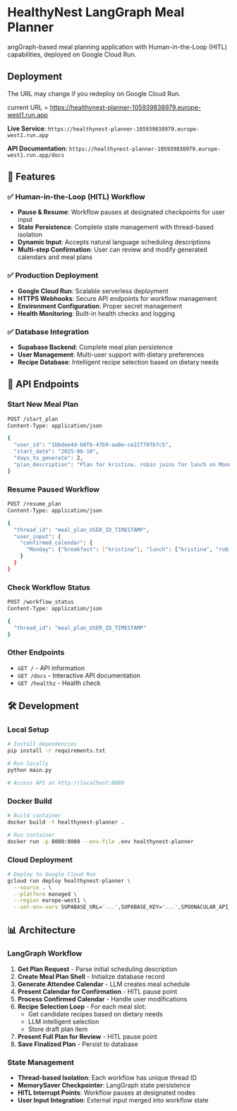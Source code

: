 # HealthyNest LangGraph Meal Planner

angGraph-based meal planning application with Human-in-the-Loop (HITL) capabilities, deployed on Google Cloud Run.

## Deployment

The URL may change if you redeploy on Google Cloud Run.

current URL = https://healthynest-planner-105939838979.europe-west1.run.app

**Live Service**: `https://healthynest-planner-105939838979.europe-west1.run.app`

**API Documentation**: `https://healthynest-planner-105939838979.europe-west1.run.app/docs`


## 🎯 Features

### ✅ Human-in-the-Loop (HITL) Workflow
- **Pause & Resume**: Workflow pauses at designated checkpoints for user input
- **State Persistence**: Complete state management with thread-based isolation
- **Dynamic Input**: Accepts natural language scheduling descriptions
- **Multi-step Confirmation**: User can review and modify generated calendars and meal plans

### ✅ Production Deployment
- **Google Cloud Run**: Scalable serverless deployment
- **HTTPS Webhooks**: Secure API endpoints for workflow management
- **Environment Configuration**: Proper secret management
- **Health Monitoring**: Built-in health checks and logging

### ✅ Database Integration
- **Supabase Backend**: Complete meal plan persistence
- **User Management**: Multi-user support with dietary preferences
- **Recipe Database**: Intelligent recipe selection based on dietary needs

## 🔗 API Endpoints

### Start New Meal Plan
```bash
POST /start_plan
Content-Type: application/json

{
  "user_id": "1bbdee4d-b0fb-47b9-aa8e-ce22f70fb7c5",
  "start_date": "2025-06-10",
  "days_to_generate": 2,
  "plan_description": "Plan for kristina. robin joins for lunch on Monday and Tuesday."
}
```

### Resume Paused Workflow
```bash
POST /resume_plan
Content-Type: application/json

{
  "thread_id": "meal_plan_USER_ID_TIMESTAMP",
  "user_input": {
    "confirmed_calendar": {
      "Monday": {"breakfast": ["kristina"], "lunch": ["kristina", "robin"], "dinner": ["kristina"]}
    }
  }
}
```

### Check Workflow Status
```bash
POST /workflow_status
Content-Type: application/json

{
  "thread_id": "meal_plan_USER_ID_TIMESTAMP"
}
```

### Other Endpoints
- `GET /` - API information
- `GET /docs` - Interactive API documentation
- `GET /healthz` - Health check

## 🛠️ Development

### Local Setup
```bash
# Install dependencies
pip install -r requirements.txt

# Run locally
python main.py

# Access API at http://localhost:8080
```

### Docker Build
```bash
# Build container
docker build -t healthynest-planner .

# Run container
docker run -p 8080:8080 --env-file .env healthynest-planner
```

### Cloud Deployment
```bash
# Deploy to Google Cloud Run
gcloud run deploy healthynest-planner \
  --source . \
  --platform managed \
  --region europe-west1 \
  --set-env-vars SUPABASE_URL='...',SUPABASE_KEY='...',SPOONACULAR_API_KEY='...',GOOGLE_API_KEY='...'
```


## 📊 Architecture

### LangGraph Workflow
1. **Get Plan Request** - Parse initial scheduling description
2. **Create Meal Plan Shell** - Initialize database record
3. **Generate Attendee Calendar** - LLM creates meal schedule
4. **Present Calendar for Confirmation** - HITL pause point
5. **Process Confirmed Calendar** - Handle user modifications
6. **Recipe Selection Loop** - For each meal slot:
   - Get candidate recipes based on dietary needs
   - LLM intelligent selection
   - Store draft plan item
7. **Present Full Plan for Review** - HITL pause point
8. **Save Finalized Plan** - Persist to database

### State Management
- **Thread-based Isolation**: Each workflow has unique thread ID
- **MemorySaver Checkpointer**: LangGraph state persistence
- **HITL Interrupt Points**: Workflow pauses at designated nodes
- **User Input Integration**: External input merged into workflow state
